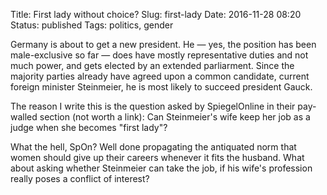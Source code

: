 Title: First lady without choice?
Slug: first-lady
Date: 2016-11-28 08:20
Status: published
Tags: politics, gender

Germany is about to get a new president. He — yes, the position has been male-exclusive so far — does have mostly representative duties and not much power, and gets elected by an extended parliarment. Since the majority parties already have agreed upon a common candidate, current foreign minister Steinmeier, he is most likely to succeed president Gauck.

The reason I write this is the question asked by SpiegelOnline in their pay-walled section (not worth a link): Can Steinmeier's wife keep her job as a judge when she becomes "first lady"?

What the hell, SpOn? Well done propagating the antiquated norm that women should give up their careers whenever it fits the husband. What about asking whether Steinmeier can take the job, if his wife's profession really poses a conflict of interest?
